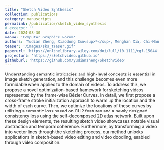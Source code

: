 ```yaml
---
title: "Sketch Video Synthesis"
collection: publications
category: manuscripts
permalink: /publication/sketch_video_synthesis
# excerpt: ''
date: 2024-08-30
venue: 'Computer Graphics Forum'
authors: 'Yudian Zheng, Xiaodong Cun<sup>*</sup>, Menghan Xia, Chi-Man Pun'
teaser: '/images/sks_teaser.gif'
paperurl: 'https://onlinelibrary.wiley.com/doi/full/10.1111/cgf.15044'
projecturl: 'https://sketchvideo.github.io'
githuburl: 'https://github.com/yudianzheng/SketchVideo'
---
```

Understanding semantic intricacies and high-level concepts is essential in image sketch generation, and this challenge becomes even more formidable when applied to the domain of videos. To address this, we propose a novel optimization-based framework for sketching videos represented by the frame-wise Bézier Curves. In detail, we first propose a cross-frame stroke initialization approach to warm up the location and the width of each curve. Then, we optimize the locations of these curves by utilizing a semantic loss based on CLIP features and a newly designed consistency loss using the self-decomposed 2D atlas network. Built upon these design elements, the resulting sketch video showcases notable visual abstraction and temporal coherence. Furthermore, by transforming a video into vector lines through the sketching process, our method unlocks applications in sketch-based video editing and video doodling, enabled through video composition.